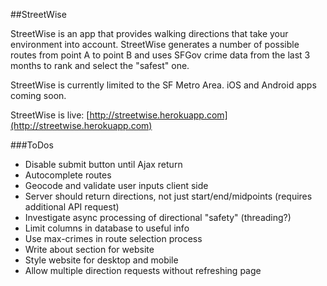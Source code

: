 ##StreetWise

StreetWise is an app that provides walking directions that take your environment into account. StreetWise generates a number of possible routes from point A to point B and uses SFGov crime data from the last 3 months to rank and select the "safest" one.

StreetWise is currently limited to the SF Metro Area. iOS and Android apps coming soon.

StreetWise is live: [http://streetwise.herokuapp.com](http://streetwise.herokuapp.com)

###ToDos

* Disable submit button until Ajax return
* Autocomplete routes
* Geocode and validate user inputs client side
* Server should return directions, not just start/end/midpoints (requires additional API request)
* Investigate async processing of directional "safety" (threading?)
* Limit columns in database to useful info
* Use max-crimes in route selection process
* Write about section for website
* Style website for desktop and mobile
* Allow multiple direction requests without refreshing page
